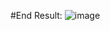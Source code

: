 #End Result:
![image](https://user-images.githubusercontent.com/60994655/222853245-67e26a53-d904-4351-b3ea-337ae52d62f2.png)
